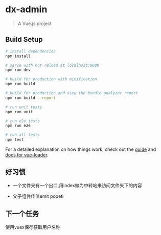 # dx-admin

> A Vue.js project

## Build Setup

``` bash
# install dependencies
npm install

# serve with hot reload at localhost:8080
npm run dev

# build for production with minification
npm run build

# build for production and view the bundle analyzer report
npm run build --report

# run unit tests
npm run unit

# run e2e tests
npm run e2e

# run all tests
npm test
```

For a detailed explanation on how things work, check out the [guide](http://vuejs-templates.github.io/webpack/) and [docs for vue-loader](http://vuejs.github.io/vue-loader).





## 好习惯

- 一个文件夹有一个出口,用index做为中转站来访问文件夹下的内容

- 父子组件传值emit popeti


## 下一个任务
使用vuex保存获取用户名称



